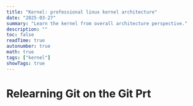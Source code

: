 ```yaml
---
title: "Kernel: professional linux kernel architecture"
date: "2025-03-27"
summary: "Learn the kernel from overall architecture perspective."
description: ""
toc: false
readTime: true
autonumber: true
math: true
tags: ["kernel"]
showTags: true
---
```


# Relearning Git on the Git Prt
